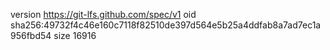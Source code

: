 version https://git-lfs.github.com/spec/v1
oid sha256:49732f4c46e160c7118f82510de397d564e5b25a4ddfab8a7ad7ec1a956fbd54
size 16916
